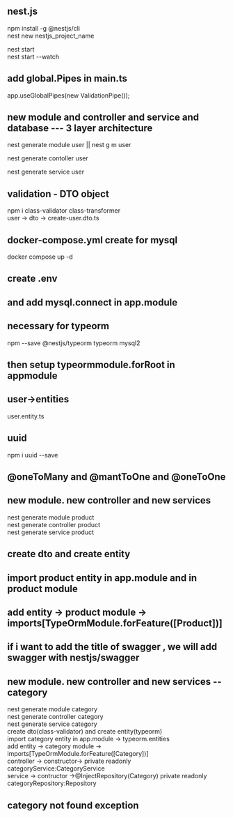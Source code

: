  ## nest.js

 npm install -g @nestjs/cli <br/>
 nest new nestjs_project_name <br/>

 nest start <br/>
 nest start --watch <br/>
 
 ## add global.Pipes in main.ts
 app.useGlobalPipes(new ValidationPipe());<br/>

 ## new module and controller and service and database --- 3 layer architecture 
 nest generate module user  || nest g m user <br/>

 nest generate contoller user <br/>

 nest generate service user
  
 ## validation -  DTO object
 npm i class-validator class-transformer<br/>
 user -> dto -> create-user.dto.ts <br/>
 
 ## docker-compose.yml create for mysql
 docker compose up -d<br/>
 ## create .env

 ## and add mysql.connect in app.module  

 ## necessary for typeorm 
 npm --save @nestjs/typeorm typeorm mysql2

 ## then setup typeormmodule.forRoot in appmodule

 ## user->entities 
 user.entity.ts <br/>

 ## uuid
 npm i uuid --save

 ## @oneToMany and @mantToOne and @oneToOne

 ## new module. new controller and new services
 nest generate module product <br/>
 nest generate controller product <br/>
 nest generate service product <br/>

## create dto and create entity
## import product entity in app.module and in product module
## add entity -> product module -> imports[TypeOrmModule.forFeature([Product])]
## if i want to add the title of swagger , we will add swagger with nestjs/swagger

 ## new module. new controller and new services -- category
 nest generate module category <br/>
 nest generate controller category <br/> 
 nest generate service category <br/>
 create dto(class-validator) and create entity(typeorm) <br/>
 import category entity in app.module -> typeorm.entities <br/>
 add entity -> category module -> imports[TypeOrmModule.forFeature([Category])]<br/>
 controller -> constructor-> private readonly categoryService:CategoryService<br/>
 service -> contructor ->@InjectRepository(Category) private readonly categoryRepository:Repository<Category> <br/>

 ## category not found exception 

